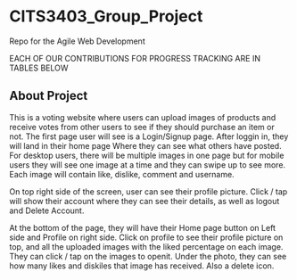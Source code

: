 # CITS3403_Group_Project

Repo for the Agile Web Development

EACH OF OUR CONTRIBUTIONS FOR PROGRESS TRACKING ARE IN TABLES BELOW

## About Project

This is a voting website where users can upload images of products and receive votes from other users to see if they should purchase an item or not.
The first page user will see is a Login/Signup page. After loggin in, they will land in their home page Where they can see what others have posted. For desktop users, there will be multiple images in one page but for mobile users they will see one image at a time and they can swipe up to see more. Each image will contain like, dislike, comment and username.

On top right side of the screen, user can see their profile picture. Click / tap will show their account where they can see their details, as well as logout and Delete Account.

At the bottom of the page, they will have their Home page button on Left side and Profile on right side. Click on profile to see their profile picture on top, and all the uploaded images with the liked percentage on each image. They can click / tap on the images to openit. Under the photo, they can see how many likes and diskiles that image has received. Also a delete icon.
